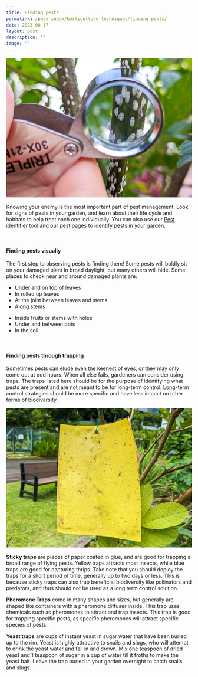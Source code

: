 ```yaml
---
title: Finding pests
permalink: /page-index/horticulture-techniques/finding-pests/
date: 2023-08-17
layout: post
description: ""
image: ""
---
```

<section>
	<img title="A gardener uses a magnifying glass to find scale insects along a stem. Photo by Jacqueline Chua." src="/images/Biodiversity/scaleinsects_pestid_jacquelinechua.jpg">
<p>Knowing your enemy is the most important part of pest management. Look for signs of pests in your garden, and learn about their life cycle and habitats to help treat each one individually. You can also use our <a href="/digital-tools/pestid/">Pest identifier tool</a> and our <a href="/learn-more-about-gardening/plant-problems/pests/">pest pages</a> to identify pests in your garden. </p>
</section>
<br>
<section>
<h4>Finding pests visually</h4>
<p>The first step to observing pests is finding them! Some pests will boldly sit on your damaged plant in broad daylight, but many others will hide. Some places to check near and around damaged plants are:</p>
<ul>
<li>Under and on top of leaves</li>
<li>In rolled up leaves</li>
<li>At the joint between leaves and stems</li>
	<li>Along stems<p></p>
</li><li>Inside fruits or stems with holes</li>
<li>Under and between pots</li>
<li>In the soil</li>
</ul>
</section>
<br>
<section>
<h4>Finding pests through trapping</h4>
<p>Sometimes pests can elude even the keenest of eyes, or they may only come out at odd hours. When all else fails, gardeners can consider using traps. The traps listed here should be for the purpose of identifying what pests are present and are not meant to be for long-term control. Long-term control strategies should be more specific and have less impact on other forms of biodiversity. </p>
	<img title="Yellow sticky paper with insects stuck on the surface. Photo by Jacqueline Chua." src="/images/Horti%20techniques/yellowstickypaper_jacquelinechua.jpg">
<p><b>Sticky traps</b> are pieces of paper coated in glue, and are good for trapping a broad range of flying pests. Yellow traps attracts most insects, while blue traps are good for capturing thrips. Take note that you should deploy the traps for a short period of time, generally up to two days or less. This is because sticky traps can also trap beneficial biodiversity like pollinators and predators, and thus should not be used as a long term control solution.</p>
<p><b>Pheromone Traps</b> come in many shapes and sizes, but generally are shaped like containers with a pheromone diffuser inside. This trap uses chemicals such as pheromones to attract and trap insects. This trap is good for trapping specific pests, as specific pheromones will attract specific species of pests. </p>
<p><b>Yeast traps</b> are cups of instant yeast in sugar water that have been buried up to the rim. Yeast is highly attractive to snails and slugs, who will attempt to drink the yeast water and fall in and drown. Mix one teaspoon of dried yeast and 1 teaspoon of sugar in a cup of water till it froths to make the yeast bait. Leave the trap buried in your garden overnight to catch snails and slugs. </p>
</section>